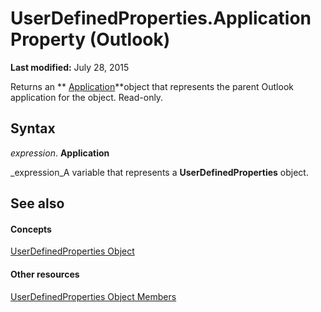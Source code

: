 
# UserDefinedProperties.Application Property (Outlook)

 **Last modified:** July 28, 2015

Returns an  ** [Application](797003e7-ecd1-eccb-eaaf-32d6ddde8348.md)**object that represents the parent Outlook application for the object. Read-only.

## Syntax

 _expression_. **Application**

 _expression_A variable that represents a  **UserDefinedProperties** object.


## See also


#### Concepts


 [UserDefinedProperties Object](196e5d4c-22be-02d3-95e0-3ea7594c2e4b.md)
#### Other resources


 [UserDefinedProperties Object Members](127bf216-9c55-db30-086e-6b33f0660ab2.md)

